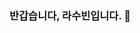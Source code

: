 ### 반갑습니다, 라수빈입니다. 🐳
  
<!---
here7016/here7016 is a ✨ special ✨ repository because its `README.md` (this file) appears on your GitHub profile.
You can click the Preview link to take a look at your changes.
--->
